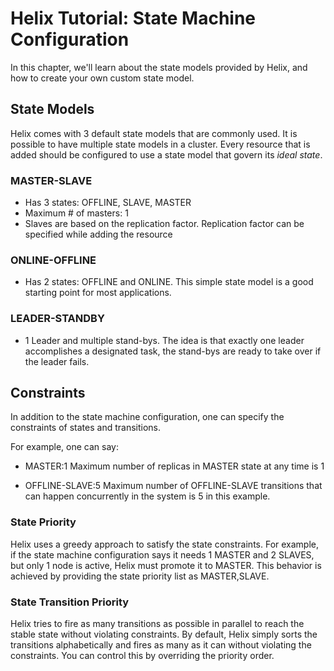 <!---
Licensed to the Apache Software Foundation (ASF) under one
or more contributor license agreements.  See the NOTICE file
distributed with this work for additional information
regarding copyright ownership.  The ASF licenses this file
to you under the Apache License, Version 2.0 (the
"License"); you may not use this file except in compliance
with the License.  You may obtain a copy of the License at

  http://www.apache.org/licenses/LICENSE-2.0

Unless required by applicable law or agreed to in writing,
software distributed under the License is distributed on an
"AS IS" BASIS, WITHOUT WARRANTIES OR CONDITIONS OF ANY
KIND, either express or implied.  See the License for the
specific language governing permissions and limitations
under the License.
-->

# Helix Tutorial: State Machine Configuration

In this chapter, we\'ll learn about the state models provided by Helix, and how to create your own custom state model.

## State Models

Helix comes with 3 default state models that are commonly used.  It is possible to have multiple state models in a cluster. 
Every resource that is added should be configured to use a state model that govern its _ideal state_.

### MASTER-SLAVE

* Has 3 states: OFFLINE, SLAVE, MASTER
* Maximum # of masters: 1
* Slaves are based on the replication factor. Replication factor can be specified while adding the resource


### ONLINE-OFFLINE
* Has 2 states: OFFLINE and ONLINE.  This simple state model is a good starting point for most applications.

### LEADER-STANDBY
* 1 Leader and multiple stand-bys.  The idea is that exactly one leader accomplishes a designated task, the stand-bys are ready to take over if the leader fails.

## Constraints

In addition to the state machine configuration, one can specify the constraints of states and transitions.

For example, one can say:
* MASTER:1
 Maximum number of replicas in MASTER state at any time is 1

* OFFLINE-SLAVE:5 
Maximum number of OFFLINE-SLAVE transitions that can happen concurrently in the system is 5 in this example.

### State Priority

Helix uses a greedy approach to satisfy the state constraints. For example, if the state machine configuration says it needs 1 MASTER and 2 SLAVES, but only 1 node is active, Helix must promote it to MASTER. This behavior is achieved by providing the state priority list as MASTER,SLAVE.

### State Transition Priority

Helix tries to fire as many transitions as possible in parallel to reach the stable state without violating constraints. By default, Helix simply sorts the transitions alphabetically and fires as many as it can without violating the constraints. You can control this by overriding the priority order.

